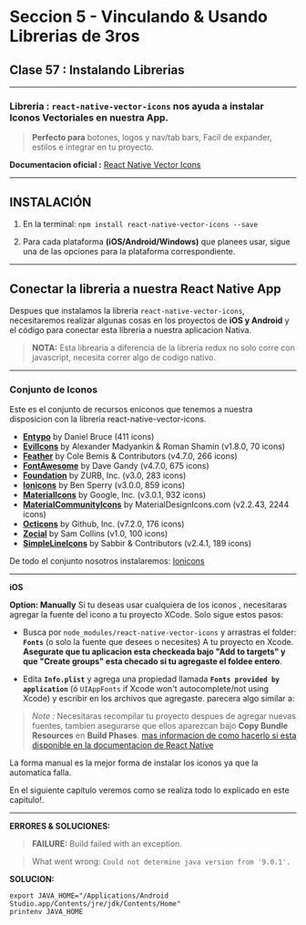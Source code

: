 # Seccion 5 - Vinculando & Usando Librerias de 3ros
## **Clase 57 :** Instalando Librerias
---
### Libreria : **``react-native-vector-icons``** nos ayuda a instalar Iconos Vectoriales en nuestra App.

  > **Perfecto para** botones, logos y nav/tab bars, Facil de expander, estilos e integrar en tu proyecto.

**Documentacion oficial :** [React Native Vector Icons]

---
## INSTALACIÓN

1. En la terminal: ``npm install react-native-vector-icons --save``

1. Para cada plataforma **(iOS/Android/Windows)** que planees usar, sigue una de las opciones para la plataforma correspondiente.

---
## Conectar la libreria a nuestra **React  Native App**

Despues que instalamos la libreria ```react-native-vector-icons```, necesitaremos realizar algunas cosas en los proyectos de **iOS y Android** y el código para conectar esta libreria a nuestra aplicacion Nativa.

  > **NOTA:** Esta librearia a diferencia de la libreria redux no solo corre con javascript, necesita correr algo de codigo nativo.


---
### Conjunto de Iconos
Este es el conjunto de recursos eniconos que tenemos a nuestra disposicion con la libreria react-native-vector-icons.

* **[Entypo]** by Daniel Bruce (411 icons)
* **[EvilIcons]** by Alexander Madyankin & Roman Shamin (v1.8.0, 70 icons)
* **[Feather]** by Cole Bemis & Contributors (v4.7.0, 266 icons)
* **[FontAwesome]** by Dave Gandy (v4.7.0, 675 icons)
* **[Foundation]** by ZURB, Inc. (v3.0, 283 icons)
* **[Ionicons]** by Ben Sperry (v3.0.0, 859 icons)
* **[MaterialIcons]** by Google, Inc. (v3.0.1, 932 icons)
* **[MaterialCommunityIcons]** by MaterialDesignIcons.com (v2.2.43, 2244 icons)
* **[Octicons]** by Github, Inc. (v7.2.0, 176 icons)
* **[Zocial]** by Sam Collins (v1.0, 100 icons)
* **[SimpleLineIcons]** by Sabbir & Contributors (v2.4.1, 189 icons)

De todo el conjunto nosotros instalaremos: [Ionicons]

---
**iOS**

**Option: Manually**
Si tu deseas usar cualquiera de los iconos , necesitaras agregar la fuente del icono a tu proyecto XCode. Solo sigue estos pasos:

* Busca por ``node_modules/react-native-vector-icons`` y arrastras el folder: **``Fonts``** (o solo la fuente que desees o necesites) A tu proyecto en  Xcode. **Asegurate que tu aplicacion esta checkeada bajo  "Add to targets" y que "Create groups" esta checado si tu agregaste el foldee entero**.

* Edita **``Info.plist``** y agrega una propiedad llamada **``Fonts provided by application``** (ó ``UIAppFonts``  if Xcode won't autocomplete/not using Xcode) y escribir en los archivos que agregaste. parecera algo similar a:

> *Note :* Necesitaras recompilar tu proyecto despues de agregar nuevas fuentes, tambien asegurarse que ellos aparezcan bajo **Copy Bundle Resources** en **Build Phases**. [mas informacion de como hacerlo si esta disponible en la documentacion de React Native]


La forma manual es la mejor forma de instalar los iconos ya que la automatica falla.


En el siguiente capitulo veremos como se realiza todo lo explicado en este capitulo!.

---
**ERRORES & SOLUCIONES:**

> **FAILURE:** Build failed with an exception.

> What went wrong: ```Could not determine java version from '9.0.1'.```

**SOLUCION:**

  ```unix
  export JAVA_HOME="/Applications/Android Studio.app/Contents/jre/jdk/Contents/Home"
  printenv JAVA_HOME
  ```


[Usando el componente ScrollView]:(https://facebook.github.io/react-native/docs/using-a-scrollview.html)
[Documentacion Oficial del Componente ScrollView]:(https://facebook.github.io/react-native/docs/scrollview.html)
[Using List Views]:(https://facebook.github.io/react-native/docs/using-a-listview.html)
[Documentacion oficial del Componente FlatList]:(https://facebook.github.io/react-native/docs/flatlist.html)
[Documentacion oficial del Componente SectionList]:(https://facebook.github.io/react-native/docs/sectionlist.html)
[Recursos Estaticos : Imagenes]:(https://facebook.github.io/react-native/docs/images.html)
[Documentacion oficial del Componente Image]:(https://facebook.github.io/react-native/docs/image.html)
[Componente Modal]:(https://facebook.github.io/react-native/docs/modal.html)
[Redux]:(https://redux.js.org/)
[React Redux]:(https://redux.js.org/faq/react-redux)
[Redux DevTools Integration]:(https://github.com/jhen0409/react-native-debugger/blob/master/docs/redux-devtools-integration.md)
[React Native Debugger]:(https://github.com/jhen0409/react-native-debugger)
[More about Debugging]: (https://facebook.github.io/react-native/docs/debugging.html)
[React Native Vector Icons]:(https://github.com/oblador/react-native-vector-icons)

[Entypo]:(http://entypo.com/)
[EvilIcons]:(http://evil-icons.io/)
[FontAwesome]:(https://fontawesome.com/icons)
[Feather]:(http://feathericons.com/)
[Foundation]:(https://zurb.com/playground/foundation-icon-fonts-3)
[Ionicons]:(https://ionicframework.com/docs/ionicons/)
[MaterialIcons]:(https://material.io/icons/)
[MaterialCommunityIcons]:(https://materialdesignicons.com/)
[Octicons]:(https://octicons.github.com/)
[Zocial]:(http://zocial.smcllns.com/)
[SimpleLineIcons]:(http://simplelineicons.com/)
[mas informacion de como hacerlo si esta disponible en la documentacion de React Native]:(http://facebook.github.io/react-native/docs/linking-libraries-ios.html#content)

